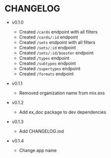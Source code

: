 # CHANGELOG

* v0.1.0
  * Created `/cards` endpoint with all filters
  * Created `/cards/:id` endpoint
  * Created `/sets` endpoint with all filters
  * Created `/sets/:id` endpoint
  * Created `/sets/:id/booster` endpoint
  * Created `/types` endpoint
  * Created `/subtypes` endpoint
  * Created `/supertypes` endpoint
  * Created `/formats` endpoint

* v0.1.1
  * Removed organization name from mix.exs

* v0.1.2
  * Add ex_doc package to dev dependencies

* v0.1.3
  * Add CHANGELOG.md

* v0.1.4
  * Change app name
